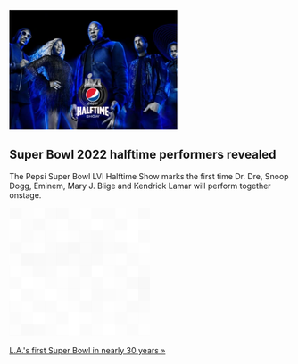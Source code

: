 
![Super Bowl 2022 halftime performers revealed](./20211001055859.png)
## Super Bowl 2022 halftime performers revealed

The Pepsi Super Bowl LVI Halftime Show marks the first time Dr. Dre, Snoop Dogg, Eminem, Mary J. Blige and Kendrick Lamar will perform together onstage.

![pic](../square_bg.png)

[L.A.'s first Super Bowl in nearly 30 years »](https://www.yahoo.com/entertainment/dr-dre-eminem-snoop-dogg-mary-j-blige-kendrick-lamar-super-bowl-halftime-show-215202487.html)
